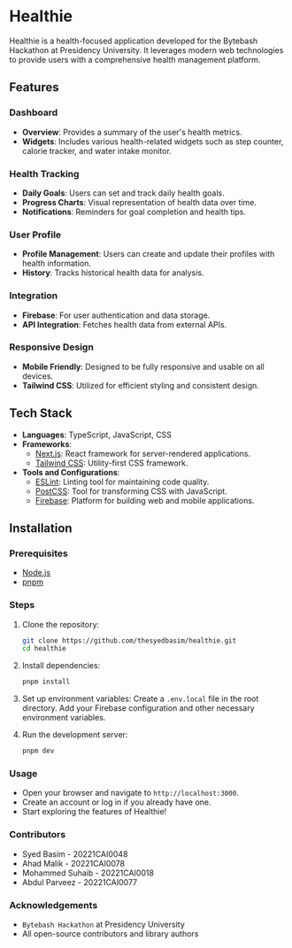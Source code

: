 # Healthie

Healthie is a health-focused application developed for the Bytebash Hackathon at Presidency University. It leverages modern web technologies to provide users with a comprehensive health management platform.

## Features

### Dashboard
- **Overview**: Provides a summary of the user's health metrics.
- **Widgets**: Includes various health-related widgets such as step counter, calorie tracker, and water intake monitor.

### Health Tracking
- **Daily Goals**: Users can set and track daily health goals.
- **Progress Charts**: Visual representation of health data over time.
- **Notifications**: Reminders for goal completion and health tips.

### User Profile
- **Profile Management**: Users can create and update their profiles with health information.
- **History**: Tracks historical health data for analysis.

### Integration
- **Firebase**: For user authentication and data storage.
- **API Integration**: Fetches health data from external APIs.

### Responsive Design
- **Mobile Friendly**: Designed to be fully responsive and usable on all devices.
- **Tailwind CSS**: Utilized for efficient styling and consistent design.

## Tech Stack
- **Languages**: TypeScript, JavaScript, CSS
- **Frameworks**: 
  - [Next.js](https://nextjs.org/): React framework for server-rendered applications.
  - [Tailwind CSS](https://tailwindcss.com/): Utility-first CSS framework.
- **Tools and Configurations**:
  - [ESLint](https://eslint.org/): Linting tool for maintaining code quality.
  - [PostCSS](https://postcss.org/): Tool for transforming CSS with JavaScript.
  - [Firebase](https://firebase.google.com/): Platform for building web and mobile applications.

## Installation

### Prerequisites
- [Node.js](https://nodejs.org/en/)
- [pnpm](https://pnpm.io/)

### Steps
1. Clone the repository:
   ```bash
   git clone https://github.com/thesyedbasim/healthie.git
   cd healthie

2. Install dependencies:
   ```bash
   pnpm install

3. Set up environment variables:
Create a `.env.local` file in the root directory.
Add your Firebase configuration and other necessary environment variables.

4. Run the development server:
   ```bash
   pnpm dev

### Usage
- Open your browser and navigate to `http://localhost:3000`.
- Create an account or log in if you already have one.
- Start exploring the features of Healthie!

### Contributors
- Syed Basim - 20221CAI0048
- Ahad Malik - 20221CAI0078
- Mohammed Suhaib - 20221CAI0018
- Abdul Parveez - 20221CAI0077

### Acknowledgements
- `Bytebash Hackathon` at Presidency University
- All open-source contributors and library authors

   
